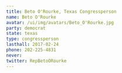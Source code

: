 ```yaml
---
title: Beto O'Rourke, Texas Congressperson
name: Beto O'Rourke
avatar: /ui/img/avatars/Beto_O'Rourke.jpg
party: democrat
state: texas
type: congressperson
lasthall: 2017-02-24
phone: 202-225-4831
never: 
twitter: RepBetoORourke
---
```

